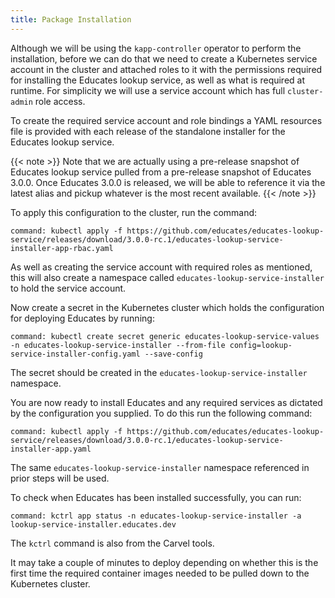 ```yaml
---
title: Package Installation
---
```


Although we will be using the `kapp-controller` operator to perform the
installation, before we can do that we need to create a Kubernetes service
account in the cluster and attached roles to it with the permissions required
for installing the Educates lookup service, as well as what is required at
runtime. For simplicity we will use a service account which has full
`cluster-admin` role access.

To create the required service account and role bindings a YAML resources file
is provided with each release of the standalone installer for the Educates
lookup service.

{{< note >}}
Note that we are actually using a pre-release snapshot of Educates lookup
service pulled from a pre-release snapshot of Educates 3.0.0. Once Educates
3.0.0 is released, we will be able to reference it via the latest alias and
pickup whatever is the most recent available.
{{< /note >}}

To apply this configuration to the cluster, run the command:

```terminal:execute
command: kubectl apply -f https://github.com/educates/educates-lookup-service/releases/download/3.0.0-rc.1/educates-lookup-service-installer-app-rbac.yaml
```

As well as creating the service account with required roles as mentioned, this
will also create a namespace called `educates-lookup-service-installer` to hold
the service account.

Now create a secret in the Kubernetes cluster which holds the configuration for
deploying Educates by running:

```terminal:execute
command: kubectl create secret generic educates-lookup-service-values -n educates-lookup-service-installer --from-file config=lookup-service-installer-config.yaml --save-config
```

The secret should be created in the `educates-lookup-service-installer` namespace.

You are now ready to install Educates and any required services as dictated by
the configuration you supplied. To do this run the following command:

```terminal:execute
command: kubectl apply -f https://github.com/educates/educates-lookup-service/releases/download/3.0.0-rc.1/educates-lookup-service-installer-app.yaml
```

The same `educates-lookup-service-installer` namespace referenced in prior steps will be used.

To check when Educates has been installed successfully, you can run:

```terminal:execute
command: kctrl app status -n educates-lookup-service-installer -a lookup-service-installer.educates.dev
```

The `kctrl` command is also from the Carvel tools.

It may take a couple of minutes to deploy depending on whether this is the first
time the required container images needed to be pulled down to the Kubernetes
cluster.

